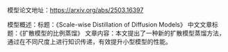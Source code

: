 模型论文地址：https://arxiv.org/abs/2503.16397

模型概述：标题：《Scale-wise Distillation of Diffusion Models》
中文文章标题：《扩散模型的比例蒸馏》
文章内容：本文提出了一种新的扩散模型蒸馏方法，通过在不同尺度上进行知识传递，有效提升小型模型的性能。
